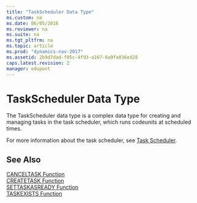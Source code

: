 ```yaml
---
title: "TaskScheduler Data Type"
ms.custom: na
ms.date: 06/05/2016
ms.reviewer: na
ms.suite: na
ms.tgt_pltfrm: na
ms.topic: article
ms.prod: "dynamics-nav-2017"
ms.assetid: 2b9d7dad-f05c-4f93-a167-8a9fa036ed28
caps.latest.revision: 2
manager: edupont
---
```

# TaskScheduler Data Type
The TaskScheduler data type is a complex data type for creating and managing tasks in the task scheduler, which runs codeunits at scheduled times.  
  
 For more information about the task scheduler, see [Task Scheduler](Task-Scheduler.md).  
  
## See Also  
 [CANCELTASK Function](CANCELTASK-Function.md)   
 [CREATETASK Function](CREATETASK-Function.md)   
 [SETTASKASREADY Function](SETTASKASREADY-Function.md)   
 [TASKEXISTS Function](TASKEXISTS-Function.md)
